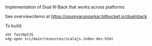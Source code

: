 Implementation of Dual N-Back that works across platforms

See overview/demo at https://soumyarupsarkar.bitbucket.io/dualnback

To build:
```
sbt fastOptJS
xdg-open src/main/resources/scalajs-index-dev.html
```

